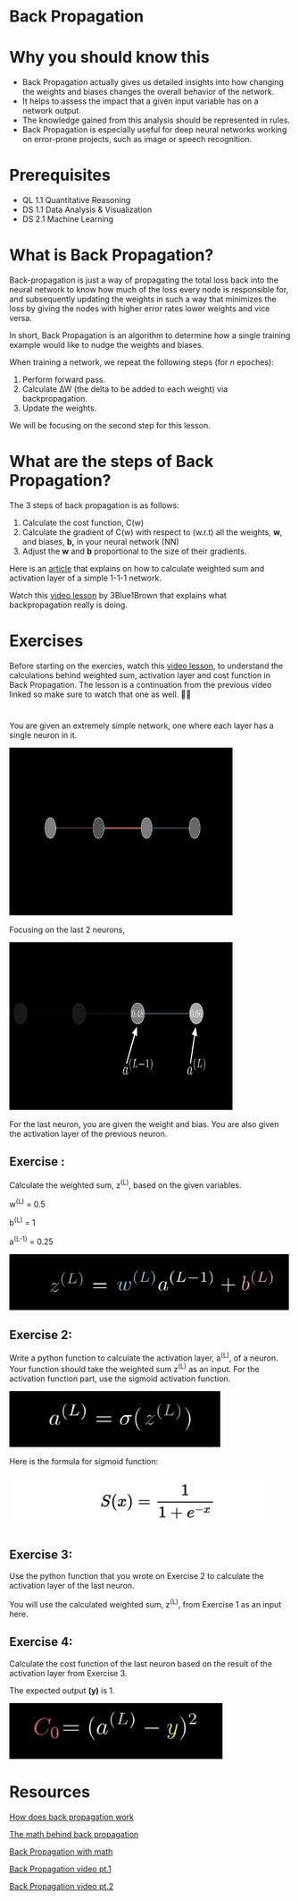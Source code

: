 # Back Propagation

# **Why you should know this**

- Back Propagation actually gives us detailed insights into how changing the weights and biases changes the overall behavior of the network.
- It helps to assess the impact that a given input variable has on a network output.
- The knowledge gained from this analysis should be represented in rules.
- Back Propagation is especially useful for deep neural networks working on error-prone projects, such as image or speech recognition.

# **Prerequisites**

- QL 1.1 Quantitative Reasoning
- DS 1.1 Data Analysis & Visualization
- DS 2.1 Machine Learning

# What is Back Propagation?

Back-propagation is just a way of propagating the total loss back into the neural network to know how much of the loss every node is responsible for, and subsequently updating the weights in such a way that minimizes the loss by giving the nodes with higher error rates lower weights and vice versa.

In short, Back Propagation is an algorithm to determine how a single training example would like to nudge the weights and biases. 

When training a network, we repeat the following steps (for *n* epoches):

1. Perform forward pass.
2. Calculate ∆W (the delta to be added to each weight) via backpropagation.
3. Update the weights.

We will be focusing on the second step for this lesson.

# What are the steps of Back Propagation?

The 3 steps of back propagation is as follows:

1. Calculate the cost function, C(w)
2. Calculate the gradient of C(w) with respect to (w.r.t) all the weights, **w**, and biases, **b,** in your neural network (NN)
3. Adjust the **w** and **b** proportional to the size of their gradients.

Here is an [article](https://towardsdatascience.com/the-maths-behind-back-propagation-cf6714736abf) that explains on how to calculate weighted sum and activation layer of a simple 1-1-1 network. 


Watch this [video lesson](https://www.youtube.com/watch?v=Ilg3gGewQ5U) by 3Blue1Brown that explains what backpropagation really is doing.

# Exercises
Before starting on the exercies, watch this [video lesson](https://www.youtube.com/watch?v=tIeHLnjs5U8), to understand the calculations behind weighted sum, activation layer and cost function in Back Propagation. The lesson is a continuation from the previous video linked so make sure to watch that one as well. 📼📝
#

You are given an extremely simple network, one where each layer has a single neuron in it.

<img src="assets/simple_network.png" alt='simple network' height=300 width=400>

Focusing on the last 2 neurons, 

<img src="assets/last_2_neurons.png" alt='last 2 neurons' height=300 width=400>


For the last neuron, you are given the weight and bias. You are also given the activation layer of the previous neuron.

## Exercise :
Calculate the weighted sum, z<sup>(L)</sup>,  based on the given variables.

w<sup>(L)</sup> = 0.5

b<sup>(L)</sup> = 1

a<sup>(L-1)</sup> = 0.25

<img src="assets/weighted_sum_formula.png" alt='weighted sum formula' height=100 width=auto>


## Exercise 2:
Write a python function to calculate the activation layer, a<sup>(L)</sup>, of a neuron. Your function should take the weighted sum z<sup>(L)</sup> as an input. For the activation function part, use the sigmoid activation function.

<img src="assets/activation_layer_formula.png" alt='activation layer formula' height=100 width=auto>

Here is the formula for sigmoid function:

<img src="assets/sigmoid_function_formula.png" alt='sigmoid function formula' height=100 width=auto>

## Exercise 3:
Use the python function that you wrote on Exercise 2 to calculate the activation layer of the last neuron. 

You will use the calculated weighted sum, z<sup>(L)</sup>, from Exercise 1 as an input here.

## Exercise 4:
Calculate the cost function of the last neuron based on the result of the activation layer from Exercise 3.

The expected output **(y)** is 1.

<img src="assets/cost_function_formula.png" alt='cost function formula' height=100 width=auto>

# Resources

[How does back propagation work](https://towardsdatascience.com/how-does-back-propagation-in-artificial-neural-networks-work-c7cad873ea7)

[The math behind back propagation](https://towardsdatascience.com/the-maths-behind-back-propagation-cf6714736abf)

[Back Propagation with math](https://towardsdatascience.com/backpropagation-for-people-who-are-afraid-of-math-936a2cbebed7)

[Back Propagation video pt.1](https://www.youtube.com/watch?v=Ilg3gGewQ5U)

[Back Propagation video pt.2](https://www.youtube.com/watch?v=tIeHLnjs5U8)

